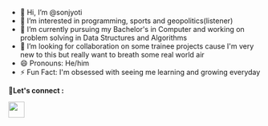 - 👋 Hi, I’m @sonjyoti
- 👀 I’m interested in programming, sports and geopolitics(listener)
- 🌱 I’m currently pursuing my Bachelor's in Computer and working on problem solving in Data Structures and Algorithms
- 💞️ I’m looking for collaboration on some trainee projects cause I'm very new to this but really want to breath some real world air 
- 😄 Pronouns: He/him
- ⚡ Fun Fact: I'm obsessed with seeing me learning and growing everyday

🤝**Let's connect :**

<a href = "https://twitter.com/SonjyotiR">
<img height="32" width="32" src="https://unpkg.com/simple-icons@v6/icons/instagram.svg" />
</a>
